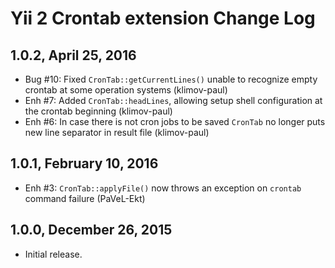 Yii 2 Crontab extension Change Log
==================================

1.0.2, April 25, 2016
---------------------

- Bug #10: Fixed `CronTab::getCurrentLines()` unable to recognize empty crontab at some operation systems (klimov-paul)
- Enh #7: Added `CronTab::headLines`, allowing setup shell configuration at the crontab beginning (klimov-paul)
- Enh #6: In case there is not cron jobs to be saved `CronTab` no longer puts new line separator in result file (klimov-paul)


1.0.1, February 10, 2016
------------------------

- Enh #3: `CronTab::applyFile()` now throws an exception on `crontab` command failure (PaVeL-Ekt)


1.0.0, December 26, 2015
------------------------

- Initial release.
